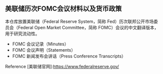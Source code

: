 ## 美联储历次FOMC会议材料以及货币政策

本仓库放置美联储（Federal Reserve System，简称 Fed）历次联邦公开市场委员会（Federal Open Market Committee，简称 FOMC）会议的中文翻译版本，用于研究流动性。

- FOMC 会议记录（Minutes）
- FOMC 会议声明（Statements）
- FOMC 新闻发布会讲话（Press Conference Transcripts）

Reference
[美联储官网]:https://www.federalreserve.gov/
